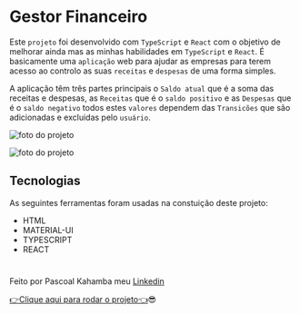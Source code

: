 # Gestor Financeiro

Este `projeto` foi desenvolvido com `TypeScript` e `React` com o objetivo de melhorar ainda mas as minhas habilidades em `TypeScript` e `React`. É basicamente uma `aplicação` web para ajudar as empresas para terem acesso ao controlo as suas `receitas` e `despesas` de uma forma simples.

A aplicação têm três partes principais o `Saldo atual` que é a soma das receitas e despesas, as `Receitas` que é o `saldo positivo` e as `Despesas` que é o `saldo negativo` todos estes `valores`
dependem das `Transicões` que são adicionadas e excluidas pelo `usuário`.

![foto do projeto](src/pictures/student.PNG)

![foto do projeto](src/pictures/student1.PNG)

## Tecnologias

As seguintes ferramentas foram usadas na constuição deste projeto:

- HTML
- MATERIAL-UI
- TYPESCRIPT
- REACT

#

Feito por Pascoal Kahamba meu [Linkedin](https://https://www.linkedin.com/in/pascoal-kahamba-7b43bb233?lipi=urn%3Ali%3Apage%3Ad_flagship3_profile_view_base_contact_details%3BTg8LEKayToyytOX1pVAQ%2Bg%3D%3D)

[👉Clique aqui para rodar o projeto👈](https://student-statistics.vercel.app/)😎
